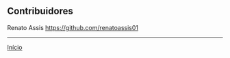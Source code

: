 
## Contribuidores


<!-- ALL-CONTRIBUTORS-LIST:START - Do not remove or modify this section -->

Renato Assis <https://github.com/renatoassis01>

---

[Início](/README.md)

